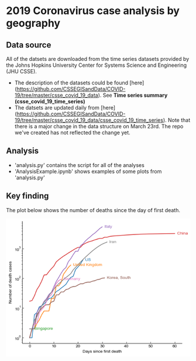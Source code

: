 # 2019 Coronavirus case analysis by geography

## Data source
All of the datsets are downloaded from the time series datasets provided by the Johns Hopkins University Center for Systems Science and Engineering (JHU CSSE). 
- The description of the datasets could be found [here] (https://github.com/CSSEGISandData/COVID-19/tree/master/csse_covid_19_data). See **Time series summary (csse_covid_19_time_series)**
- The datsets are updated daily from [here] (https://github.com/CSSEGISandData/COVID-19/tree/master/csse_covid_19_data/csse_covid_19_time_series). Note that there is a major change in the data structure on March 23rd. The repo we've created has not reflected the change yet.

## Analysis
- 'analysis.py' contains the script for all of the analyses
- 'AnalysisExample.ipynb' shows examples of some plots from 'analysis.py'

## Key finding
The plot below shows the number of deaths since the day of first death.

<img src="corona_deaths.png"/>
